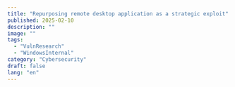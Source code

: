 ```yaml
---
title: "Repurposing remote desktop application as a strategic exploit"
published: 2025-02-10
description: ""
image: ""
tags:
  - "VulnResearch"
  - "WindowsInternal"
category: "Cybersecurity"
draft: false 
lang: "en"
---
```


